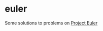 # euler
Some solutions to problems on [Project Euler](https://python/projecteuler.net/)

<!-- ![Profile Image](https://projecteuler.net/profile/nitrojector.png) -->
